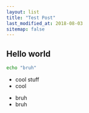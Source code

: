 ```yaml
---
layout: list
title: "Test Post"
last_modified_at: 2018-08-03
sitemap: false
---
```


## Hello world

```bash
echo "bruh"
```

- cool stuff
- cool

* bruh
* bruh